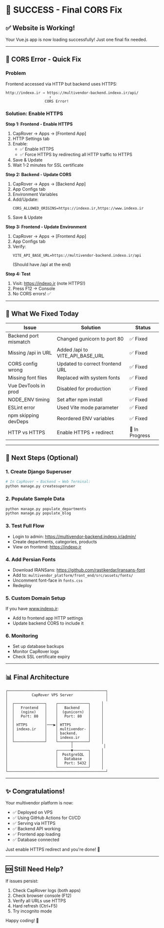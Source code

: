 # 🎉 SUCCESS - Final CORS Fix

## ✅ Website is Working!

Your Vue.js app is now loading successfully! Just one final fix needed.

---

## 🔧 CORS Error - Quick Fix

### Problem
Frontend accessed via HTTP but backend uses HTTPS:
```
http://indexo.ir → https://multivendor-backend.indexo.ir/api/
                    ↑
                  CORS Error!
```

### Solution: Enable HTTPS

**Step 1: Frontend - Enable HTTPS**
1. CapRover → Apps → [Frontend App]
2. HTTP Settings tab
3. Enable:
   - ✅ Enable HTTPS
   - ✅ Force HTTPS by redirecting all HTTP traffic to HTTPS
4. Save & Update
5. Wait 1-2 minutes for SSL certificate

**Step 2: Backend - Update CORS**
1. CapRover → Apps → [Backend App]
2. App Configs tab
3. Environment Variables
4. Add/Update:
   ```
   CORS_ALLOWED_ORIGINS=https://indexo.ir,https://www.indexo.ir
   ```
5. Save & Update

**Step 3: Frontend - Update Environment**
1. CapRover → Apps → [Frontend App]
2. App Configs tab
3. Verify:
   ```
   VITE_API_BASE_URL=https://multivendor-backend.indexo.ir/api
   ```
   (Should have /api at the end)

**Step 4: Test**
1. Visit: https://indexo.ir (note HTTPS!)
2. Press F12 → Console
3. No CORS errors! ✅

---

## 🎯 What We Fixed Today

| Issue | Solution | Status |
|-------|----------|--------|
| Backend port mismatch | Changed gunicorn to port 80 | ✅ Fixed |
| Missing /api in URL | Added /api to VITE_API_BASE_URL | ✅ Fixed |
| CORS config wrong | Updated to correct frontend URL | ✅ Fixed |
| Missing font files | Replaced with system fonts | ✅ Fixed |
| Vue DevTools in prod | Disabled for production | ✅ Fixed |
| NODE_ENV timing | Set after npm install | ✅ Fixed |
| ESLint error | Used Vite mode parameter | ✅ Fixed |
| npm skipping devDeps | Reordered ENV variables | ✅ Fixed |
| HTTP vs HTTPS | Enable HTTPS + redirect | 🔄 In Progress |

---

## 🚀 Next Steps (Optional)

### 1. Create Django Superuser
```bash
# In CapRover → Backend → Web Terminal:
python manage.py createsuperuser
```

### 2. Populate Sample Data
```bash
python manage.py populate_departments
python manage.py populate_blog
```

### 3. Test Full Flow
- Login to admin: https://multivendor-backend.indexo.ir/admin/
- Create departments, categories, products
- View on frontend: https://indexo.ir

### 4. Add Persian Fonts
- Download IRANSans: https://github.com/rastikerdar/iransans-font
- Add to: `multivendor_platform/front_end/src/assets/fonts/`
- Uncomment font-face in `fonts.css`
- Redeploy

### 5. Custom Domain Setup
If you have www.indexo.ir:
- Add to frontend app HTTP settings
- Update backend CORS to include it

### 6. Monitoring
- Set up database backups
- Monitor CapRover logs
- Check SSL certificate expiry

---

## 📊 Final Architecture

```
┌─────────────────────────────────────────────┐
│           CapRover VPS Server               │
│                                             │
│  ┌──────────────┐    ┌──────────────┐     │
│  │   Frontend   │    │   Backend    │     │
│  │   (nginx)    │    │  (gunicorn)  │     │
│  │   Port: 80   │    │   Port: 80   │     │
│  │              │    │              │     │
│  │ HTTPS        │───▶│ HTTPS        │     │
│  │ indexo.ir    │    │ multivendor- │     │
│  │              │    │ backend.     │     │
│  │              │    │ indexo.ir    │     │
│  └──────────────┘    └──────┬───────┘     │
│                             │              │
│                      ┌──────▼───────┐     │
│                      │  PostgreSQL  │     │
│                      │   Database   │     │
│                      │   Port: 5432 │     │
│                      └──────────────┘     │
└─────────────────────────────────────────────┘
```

---

## ✨ Congratulations!

Your multivendor platform is now:
- ✅ Deployed on VPS
- ✅ Using GitHub Actions for CI/CD
- ✅ Serving via HTTPS
- ✅ Backend API working
- ✅ Frontend app loading
- ✅ Database connected

Just enable HTTPS redirect and you're done! 🎉

---

## 🆘 Still Need Help?

If issues persist:
1. Check CapRover logs (both apps)
2. Check browser console (F12)
3. Verify all URLs use HTTPS
4. Hard refresh (Ctrl+F5)
5. Try incognito mode

Happy coding! 🚀


